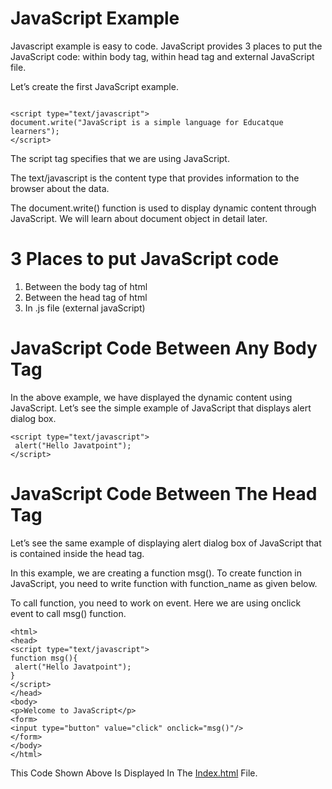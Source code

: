 # JavaScript Example
Javascript example is easy to code. JavaScript provides 3 places to put the JavaScript code: within body tag, within head tag and external JavaScript file.

Let’s create the first JavaScript example.

```

<script type="text/javascript">  
document.write("JavaScript is a simple language for Educatque learners");  
</script>  

```
The script tag specifies that we are using JavaScript.

The text/javascript is the content type that provides information to the browser about the data.

The document.write() function is used to display dynamic content through JavaScript. We will learn about document object in detail later.

# 3 Places to put JavaScript code


1. Between the body tag of html
2. Between the head tag of html
3. In .js file (external javaScript)

# JavaScript Code Between Any Body Tag
In the above example, we have displayed the dynamic content using JavaScript. Let’s see the simple example of JavaScript that displays alert dialog box.

```
<script type="text/javascript">  
 alert("Hello Javatpoint");  
</script>  
```

# JavaScript Code Between The Head Tag
Let’s see the same example of displaying alert dialog box of JavaScript that is contained inside the head tag.

In this example, we are creating a function msg(). To create function in JavaScript, you need to write function with function_name as given below.

To call function, you need to work on event. Here we are using onclick event to call msg() function.

```
<html>  
<head>  
<script type="text/javascript">  
function msg(){  
 alert("Hello Javatpoint");  
}  
</script>  
</head>  
<body>  
<p>Welcome to JavaScript</p>  
<form>  
<input type="button" value="click" onclick="msg()"/>  
</form>  
</body>  
</html>  

```
This Code Shown Above Is Displayed In The [Index.html](https://kavya-rgb.github.io/JavaScript-Learning/JavaScript%20Example/index.html) File.